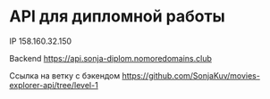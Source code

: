 # API для дипломной работы
IP 158.160.32.150

Backend https://api.sonja-diplom.nomoredomains.club

Ссылка на ветку с бэкендом https://github.com/SonjaKuv/movies-explorer-api/tree/level-1
